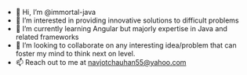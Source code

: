 - 👋 Hi, I’m @immortal-java
- 👀 I’m interested in providing innovative solutions to difficult problems
- 🌱 I’m currently learning Angular but majorly expertise in Java and related frameworks
- 💞️ I’m looking to collaborate on any interesting idea/problem that can foster my mind to think next on level.
- 📫 Reach out to me at navjotchauhan55@yahoo.com
  

<!---
immortal-java/immortal-java is a ✨ special ✨ repository because its `README.md` (this file) appears on your GitHub profile.
You can click the Preview link to take a look at your changes.
--->
